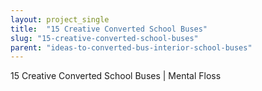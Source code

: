 ```yaml
---
layout: project_single
title:  "15 Creative Converted School Buses"
slug: "15-creative-converted-school-buses"
parent: "ideas-to-converted-bus-interior-school-buses"
---
```

15 Creative Converted School Buses | Mental Floss
